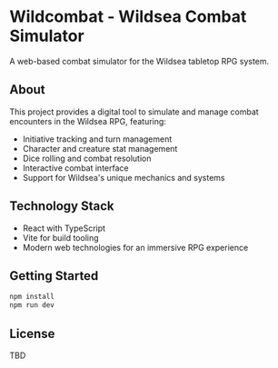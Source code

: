 # Wildcombat - Wildsea Combat Simulator

A web-based combat simulator for the Wildsea tabletop RPG system.

## About

This project provides a digital tool to simulate and manage combat encounters in the Wildsea RPG, featuring:

- Initiative tracking and turn management
- Character and creature stat management
- Dice rolling and combat resolution
- Interactive combat interface
- Support for Wildsea's unique mechanics and systems

## Technology Stack

- React with TypeScript
- Vite for build tooling
- Modern web technologies for an immersive RPG experience

## Getting Started

```bash
npm install
npm run dev
```

## License

TBD